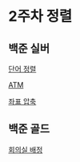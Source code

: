 # 2주차 정렬

## 백준 실버
[단어 정렬](https://www.acmicpc.net/problem/1181)

[ATM](https://www.acmicpc.net/problem/11399)

[좌표 압축](https://www.acmicpc.net/problem/18870) 


## 백준 골드
[회의실 배정](https://www.acmicpc.net/problem/1931)